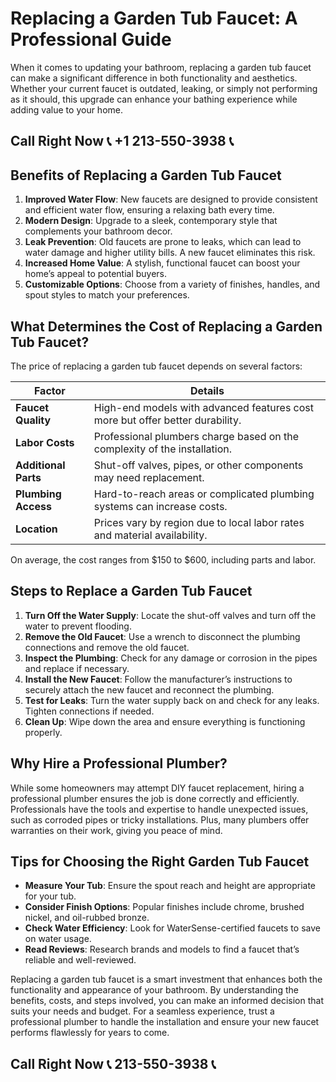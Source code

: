 # Replacing a Garden Tub Faucet: A Professional Guide  

When it comes to updating your bathroom, replacing a garden tub faucet can make a significant difference in both functionality and aesthetics. Whether your current faucet is outdated, leaking, or simply not performing as it should, this upgrade can enhance your bathing experience while adding value to your home.  

## Call Right Now 📞 +1 213-550-3938 📞

## Benefits of Replacing a Garden Tub Faucet  

1. **Improved Water Flow**: New faucets are designed to provide consistent and efficient water flow, ensuring a relaxing bath every time.  
2. **Modern Design**: Upgrade to a sleek, contemporary style that complements your bathroom decor.  
3. **Leak Prevention**: Old faucets are prone to leaks, which can lead to water damage and higher utility bills. A new faucet eliminates this risk.  
4. **Increased Home Value**: A stylish, functional faucet can boost your home’s appeal to potential buyers.  
5. **Customizable Options**: Choose from a variety of finishes, handles, and spout styles to match your preferences.  

## What Determines the Cost of Replacing a Garden Tub Faucet?  

The price of replacing a garden tub faucet depends on several factors:  

| **Factor**              | **Details**                                                                 |  
|--------------------------|-----------------------------------------------------------------------------|  
| **Faucet Quality**      | High-end models with advanced features cost more but offer better durability.|  
| **Labor Costs**          | Professional plumbers charge based on the complexity of the installation.  |  
| **Additional Parts**      | Shut-off valves, pipes, or other components may need replacement.         |  
| **Plumbing Access**       | Hard-to-reach areas or complicated plumbing systems can increase costs.    |  
| **Location**             | Prices vary by region due to local labor rates and material availability.   |  

On average, the cost ranges from $150 to $600, including parts and labor.  

## Steps to Replace a Garden Tub Faucet  

1. **Turn Off the Water Supply**: Locate the shut-off valves and turn off the water to prevent flooding.  
2. **Remove the Old Faucet**: Use a wrench to disconnect the plumbing connections and remove the old faucet.  
3. **Inspect the Plumbing**: Check for any damage or corrosion in the pipes and replace if necessary.  
4. **Install the New Faucet**: Follow the manufacturer’s instructions to securely attach the new faucet and reconnect the plumbing.  
5. **Test for Leaks**: Turn the water supply back on and check for any leaks. Tighten connections if needed.  
6. **Clean Up**: Wipe down the area and ensure everything is functioning properly.  

## Why Hire a Professional Plumber?  

While some homeowners may attempt DIY faucet replacement, hiring a professional plumber ensures the job is done correctly and efficiently. Professionals have the tools and expertise to handle unexpected issues, such as corroded pipes or tricky installations. Plus, many plumbers offer warranties on their work, giving you peace of mind.  

## Tips for Choosing the Right Garden Tub Faucet  

- **Measure Your Tub**: Ensure the spout reach and height are appropriate for your tub.  
- **Consider Finish Options**: Popular finishes include chrome, brushed nickel, and oil-rubbed bronze.  
- **Check Water Efficiency**: Look for WaterSense-certified faucets to save on water usage.  
- **Read Reviews**: Research brands and models to find a faucet that’s reliable and well-reviewed.  

Replacing a garden tub faucet is a smart investment that enhances both the functionality and appearance of your bathroom. By understanding the benefits, costs, and steps involved, you can make an informed decision that suits your needs and budget. For a seamless experience, trust a professional plumber to handle the installation and ensure your new faucet performs flawlessly for years to come.
## Call Right Now 📞 213-550-3938 📞